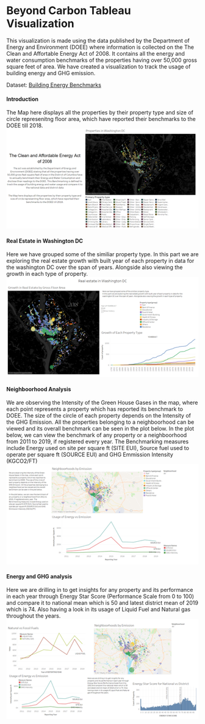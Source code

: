 # Beyond Carbon Tableau Visualization

This visualization is made using the data published by the Department of Energy and Environment (DOEE) where information is collected on the The Clean and Affortable Energy Act of 2008.
It contains all the energy and water consumption benchmarks of the properties having over 50,000 gross square feet of area. We have created a visualization to track the usage of building energy and GHG emission.

Dataset: [Building Energy Benchmarks](https://opendata.dc.gov/datasets/building-energy-benchmarks)

#### Introduction

The Map here displays all the properties by their property type and size of circle represenitng floor area, which have reported their benchmarks to the DOEE till 2018.
![Introduction](./images/Introduction.png)


#### Real Estate in Washington DC

Here we have grouped some of the similiar property type. In this part we are exploring the real estate growth with built year of each property in data for the washington DC over the span of years. Alongside also viewing the growth in each type of property.
![Real Estate in Washington DC](./images/realestate.png)


#### Neighboorhood Analysis

We are observing the Intensity of the Green House Gases in the map, where each point represents a property which has reported its benchmark to DOEE. The size of the circle of each property depends on the Intensity of the GHG Emission. All the properties belonging to a neighboorhood can be viewed and its overall benchmark can be seen in the plot below.
In the plot below, we can view the benchmark of any property or a neighboorhood from 2011 to 2019, if registered every year. The Benchmarking measures include Energy used on site per square ft (SITE EUI), Source fuel used to operate per square ft (SOURCE EUI) and GHG Emmission Intensity (KGCO2/FT)
![Neighboorhood Analysis](./images/neighboorhoods.png)


#### Energy and GHG analysis

Here we are drilling in to get insights for any property and its performance in each year through Energy Star Score (Performance Scale from 0 to 100) and compare it to national mean which is 50 and latest district mean of 2019 which is 74. Also having a look in its usage of Liquid Fuel and Natural gas throughout the years.
![Energy and GHG analysis](./images/details.png)
